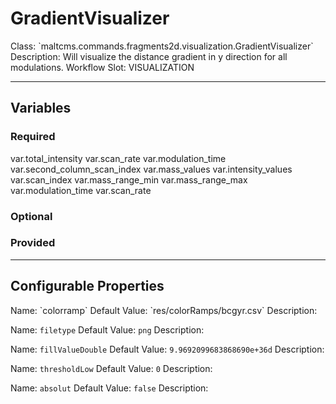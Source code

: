 <h1>GradientVisualizer</h1>
Class: `maltcms.commands.fragments2d.visualization.GradientVisualizer`
Description: Will visualize the distance gradient in y direction for all modulations.
Workflow Slot: VISUALIZATION

---

<h2>Variables</h2>
<h3>Required</h3>
	var.total_intensity
	var.scan_rate
	var.modulation_time
	var.second_column_scan_index
	var.mass_values
	var.intensity_values
	var.scan_index
	var.mass_range_min
	var.mass_range_max
	var.modulation_time
	var.scan_rate

<h3>Optional</h3>

<h3>Provided</h3>


---

<h2>Configurable Properties</h2>
Name: `colorramp`
Default Value: `res/colorRamps/bcgyr.csv`
Description: 

Name: `filetype`
Default Value: `png`
Description: 

Name: `fillValueDouble`
Default Value: `9.9692099683868690e+36d`
Description: 

Name: `thresholdLow`
Default Value: `0`
Description: 

Name: `absolut`
Default Value: `false`
Description: 


